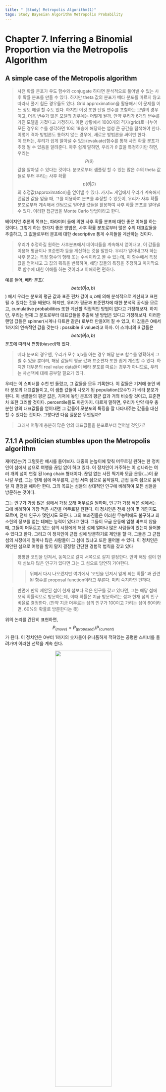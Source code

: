```yaml
---
title: " [Study] Metropolis Algorithm(1)"
tags: Study Bayesian Algorithm Metropolis Probability
---
```

# Chapter 7. Inferring a Binomial Proportion via the Metropolis Algorithm

## A simple case of the Metropolis algorithm

> 사전 확률 분포가 우도 함수와 conjugate 하다면 분석적으로 풀어낼 수 있는 사후 확률 분포를 만들 수 있다. 하지만 theta 값의 분포가 베타 분포를 따르지 않고 따라서 풀기 힘든 경우들도 있다. Grid approximation을 활용해서 이 문제를 어느 정도 해결 할 수도 있다. 하지만 이것 또한 단일 변수를 포함하는 모델의 경우이고, 더욱 변수가 많은 모델의 경우에는 어떻게 될까. 만약 우리가 6개의 변수를 가진 모델을 가졌다고 가정하자. 이런 상황에서 1000개의 격자(grid)로 나누어 모든 경우의 수를 생각하면 10의 18승에 해당하는 엄청 큰 공간을 탐색해야 한다.
이렇게 격자 방법론도 통하지 않는 경우에, 새로운 방법론을 써야만 한다. <br> 이 챕터는, 우리가 쉽게 알아낼 수 있는(evaluate)함수를 통해 사전 확률 분포가 추정 될 수 있음을 알려준다. 아주 쉽게 말하면, 우리가 $\theta$ 값을 특정하기만 하면, 우리는 $$P(\theta)$$값을 알아낼 수 있다는 것이다.
분포로부터 샘플링 할 수 있는 많은 수의 theta 값들로 부터 우리는 사후 확률 $$p( \theta |D)$$의 추정값(approximation)을 얻어낼 수 있다.
카지노 게임에서 우리가 계속해서 랜덤한 값을 얻을 때, 그를 이용하여 분포를 추정할 수 있듯이, 우리가 사후 확률 분포로부터 계속해서 랜덤으로 얻어낸 값들을 활용하여 사후 확률 분포를 알아낼 수 있다. 이러한 접근법을 Monte Carlo 방법이라고 한다.

베이지안 추론의 목표는, 파라미터 들에 의한 사후 확률 분포에 대한 좋은 이해를 하는 것이다. 그렇게 하는 한가지 좋은 방법은, 사후 확률 분포로부터 많은 수의 대표값들을 추출하고, 그 값들로부터 분포에 대한 descriptive 통계 수치들을 계산하는 것이다.
> 우리가 추정하길 원하는 사후분포에서 데이터들을 계속해서 얻어내고, 이 값들을 이용해 평균이나 표준편차 등을 계산하는 것을 말한다. 우리가 알아내고자 하는 사후 분포는 특정 함수의 형태 또는 수식이라고 볼 수 있는데, 이 함수에서 특정 값을 얻어내고 그 값의 획득을 반복하며, 해당 값들의 특징을 추정하고 마지막으로 함수에 대한 이해를 하는 것이라고 이해하면 편하다.

예를 들어, 베타 분포($$beta(\theta|a,b)$$) 에서 우리는 분포의 평균 값과 표준 편차 값이 $a , b$에 의해 분석적으로 계산되고 표현 될 수 있다는 것을 배웠다.
하지만, 우리가 평균과 표준편차에 대한 분석적 공식을 모르고, cumulative probabilities 또한 계산할 직접적인 방법이 없다고 가정해보자. 하지만, 우리는 현재 그 분포로부터 대표값들을 추출해 낼 방법은 있다고 가정해보자. 이러한 랜덤 값들은 spinner(시계나 다트판 같은) 로부터 만들X어 질 수 있고, 이 값들은 0에서 1까지의 연속적인 값을 갖는다 : possible $\theta$ value라고 하자. 이 스피너의 $\theta$ 값들은 $$beta(\theta|a,b)$$ 분포에 따라서 편향(biased)돼 있다.
> 베타 분포의 경우엔, 우리가 모수 a,b를 아는 경우 해당 분포 함수를 명확하게 그릴 수 있을 뿐더러, 해당 값들의 평균 값과 표준편차 또한 쉽게 계산할 수 있다. 하지만 대부분의 real value data들이 베타 분포를 따르는 경우가 아니므로, 우리는 차선책에 대해 공부할 필요가 있다.

우리는 이 스피너를 수천 번 돌렸고, 그 값들을 모두 기록한다. 이 값들은 기저에 놓인 베타 분포의 대표값들이고, 이 샘플 값들이 나오게 된 population(모수?) 가 베타 분포가 된다. 이 샘플들의 평균 값은, 기저에 놓인 분포의 평균 값과 거의 비슷할 것이고, 표준편차 또한 그러할 것이다. percentile들도 마찬가지. 다르게 말하면, 우리가 만약 매우 충분한 양의 대표값들을 얻어내면 그 값들이 모분포의 특징을 잘 나타내주는 값들을 대신할 수 있다는 것이다. 그렇다면 다음 질문은 무엇일까?

> 그래서 어떻게 충분히 많은 양의 대표값들을 분포로부터 얻어낼 것인가?

## 7.1.1 A politician stumbles upon the Metropolis algorithm

재미있는(?) 그럴듯한 예시를 들어보자. 대중의 눈높이에 맞춰 머무르길 원하는 한 정치인이 섬에서 섬으로 여행을 끊임 없이 하고 있다. 이 정치인이 거주하는 이 섬나라는 여러 개의 섬이 연결 된 long chain 형태이다. 끊임 없는 사진 찍기와 모금 운동(...)이 끝나갈 무렵, 그는 현재 섬에 머무를지, 근접 서쪽 섬으로 움직일지, 근접 동쪽 섬으로 움직일 지 결정을 해야만 한다. 그의 목표는 섬들의 상대적인 인구에 비례하여 모든 섬들을 방문하는 것이다.

그는 인구가 가장 많은 섬에서 가장 오래 머무르길 원하며, 인구가 가장 적은 섬에서는 그에 비례하여 가장 적은 시간을 머무르길 원한다. 이 정치인은 전체 섬이 몇 개인지도 모르며, 전체 인구가 몇인지도 모른다. 그의 보좌진들은 이러한 무능력에도 불구하고 최소한의 정보를 얻는 데에는 능력이 있다고 한다. 그들이 모금 운동에 엄청 바쁘지 않을 때, 그들이 머무르고 있는 섬의 시장에게 해당 섬에 얼마나 많은 사람들이 있는지 물어볼 수 있다고 한다. 그리고 이 정치인이 근접 섬에 방문하기로 제안을 할 때, 그들은 그 근접 섬의 시장에게 얼마나 많은 사람들이 그 섬에 있냐고 또한 물어볼 수 있다.
이 정치인은 제안된 섬으로 여행을 할지 말지 결정할 간단한 경험적 법칙을 갖고 있다

>평평한 코인을 던져서, 동쪽으로 갈지 서쪽으로 갈지 결정한다. 만약 해당 섬이 현재 섬보다 많은 인구가 있다면 그는 그 섬으로 당연히 가야한다.
>> 뒤에서 다시 나오겠지만 여기에서 '코인을 던져서 얻게 되는 확률' 과 관련된 함수를 proposal function이라고 부른다. 미리 숙지하면 편하다.

>반면에 만약 제안된 섬이 현재 섬보다 적은 인구를 갖고 있다면, 그는 해당 섬에 오직 확률적으로 방문하는데, 이때 확률은 지금 방문하려는 섬과 현재 섬의 인구 비율로 결정한다. (만약 지금 머무르는 섬의 인구가 100이고 가려는 섬이 60이라면, 60%의 확률로 방문한다는 뜻)

위의 논리를 간단히 표현하면,
$$P_(move) = P_(proposed) / P_(current)$$가 된다. 이 정치인은 0부터 1까지의 숫자들이 유니폼하게 적혀있는 공평한 스피너를 돌려가며 이러한 선택을 계속 한다.

<center><img src="https://imgur.com/MyexT8g.png" width="60%" height="60%"></center>
위의 그림과 같이 4번 섬에서 출발한 정치인은 random walk를 지속하게 된다. 4번 섬에서 7번 섬까지는 인구에 따라 계속해서 오른쪽으로 이동하다가 확률적으로 왼쪽으로 가는데에는 힘들어하는 모습이 보인다.

## 7.1.2 A random walk

이런식으로 움직이는 정치인의 island hopping에 대해 휴리스틱(계속 경험해보며)하게 더 살펴보자. 이 chain들에 총 7개의 섬이 있다고 가정해보자. 해당 섬의 상대적 인구들은 Figure 7.1의 아래 막대 그래프로 나타내 있다. 해당 섬들의 상대적 인구는 <b>$$p(\theta) = \theta$$에 선형적으로 비례해서 증가한다.(중요)<b>

가운데에 있는 trajectory path는 가능한 경우의 수들 중 하나이다. 이러한 random path를 따라 움직임을 반복하다보면 가운데 위의 세 개 plot들 중 가운데 plot이 보여주는 path accumulation을 얻게 되고, 이를 이용해 빈도 히스토그램을 그리게 되면 맨 위와 같다.

## 7.1.3 General properties of a random walk

Figure 7.2는 각각의 포지션에 있을 확률을 시간의 함수로 보여준다. 맨 처음 $$t = 1$$에서 이 정치인은 $$\theta = 4$$ 에 있었다. 다음 시간 $$t = 2$$에서 어떤 포지션에 있을 지에 대한 확률을 결정하기 위해서, 움직임의 과정으로 부터 확률들을 고려해보자.

<center><img src="https://i.imgur.com/vXC3wDa.png" width="60%" height="60%"></center>

$$t = 1$$ 에서 $$t= 99$$ 값으로 계속 시행 함에 따라, 특정 점이 특정 theta에 위치할 확률은 시간에 따라 위 그래프와 같게 된다.

조금 더 구체적으로 살펴보자. $$t = 1$$ 시점에서 동전을 한 번 던지고, 이 동전은 우리가 서쪽으로 갈지, 동쪽으로 갈지 정해준다. 만약 동전이 우리에게 서쪽으로 갈 것을 제안(proposal)했다고 생각해보자. 하지만 현재 우리가 위치한 4번 섬에 비해 3번 섬의 인구는 $3/4$밖에 되지 않으며, 따라서 $1/4$의 확률로 해당 제안은 reject된다. 그에 반해, 만약 동전이 동쪽으로 이동하길 제안한 경우, 우리가 위치한 4번 섬의 인구보다 5번 섬의 인구가 많기 때문에 이 제안은 무조건적으로 받아들여진다.

이와 같은 논리로 $t$가 지남에 따라 각각의 $P(\theta)$값이 표현된다.
> $ t = 4$ 정도 까지는 직접 계산해보길 추천한다. 그렇다면 우리가 이 과정에 어떤 문제와 고민을 안게 되는지 이해할 수 있다. 뒤에 나오는 간단한 matrix arithmetic에 관해서도 동기와 목적이 이해될 것이다.

## 7.1.4 Why we care
이렇게 간단하게 경험한 랜덤 워크 프로세스에서 우리가 할 수 있어야만 하는 것들!

- We must be able to generate a random value from the proposal distribution (to create $$\theta_{proposed}$$).


- We must be able to evaluate the target distribution at any proposed position (to compute $$P(\theta_{proposed})/P(\theta_{current})$$).


- We must be able to generate a random value from a uniform distribution (to make a move according to $$p_{move}$$)

Proposal 분포에서 랜덤 값을 추출할 수 있어야만 한다.
어떠한 proposed 포지션에서도 타겟 분포의 값을 평가할 수 있어야만 한다.(Figure 7.2처럼 시행에 따라 계산을 하고 만들 수 있어야 한다.)

$$p_{move}$$ 에 따라서 움직임을 가져갈 수 있도록 유니폼 분포에서 랜덤 값을 생성해낼 수 있어야만 한다.
위의 세가지 과정을 우리가 할 수 있음에 따라, 우리가 직접적으로 할 수 없던 무엇인가 를 간접적으로 해낼 수 있다.


target distribution으로부터 랜덤 샘플을 우리가 추출하는 것, 더 나아가서 target 분포가 normalized 돼있지 않아도 우리는 target 분포로부터 랜덤 샘플링을 진행할 수 있다.

$$P(\theta)$$ 라는 타겟 분포가 $$P(D|\theta) * P(\theta)$$에 비례하는 사후 분포이면 이 기술은 더욱 더 유용하다. 단지, $$p(D|\theta) * p(\theta)$$ 값만 알아냄으로 인해서, 우리는 사후 분포의 랜덤한 대표 값들을 생성해낼 수 있다. 이런 방법을 활용하면 우리는 $$P(D)$$ (evidence) 값을 계산하지 않아도 되어 매우 편리해 진다. 특히 이 evidence 값은 베이지안 추론에서 가장 어려운 부분이기 때문에 더욱 유용하다고 볼 수 있다. MCMC 테크닉을 사용함으로써, 우리는 베이지안 추론을 더욱 더 풍부하고 복잡한 모델에서도 진행 할 수 있다. 베이지안 추론이 더욱 복잡한 데이터 분석에서 활용 가능하게 됐던 것은 오직 MCMC 기술의 발전 덕분이다. 그리고 더욱 많은 사람들에게 접근 가능하게 된 것은 값 싸고 빠른 컴퓨터의 보급 덕이라고 볼 수 있다.

——— MCMC 덕에 베이지안 확률 추론이 가능해 졌다. 이 부분에 대해 더욱 직관적인 이해가 필요하다. ————

## 7.1.5 Why it works

이 알고리즘의 작동 뒤에 숨어 있는 수학적 이해에 대해 조금 더 설명해보자. 이 간단한(?) 케이스에 대한 수학적 설명을 제공하는 것의 목표는, 다음 섹션에서 이 직관적 이해를 조금 더 의미화 시켜서 더욱 일반적 알고리즘으로 도약하기 위함이다. 이 섹션에서 만약 우리가 좋은 시작 점을 잡아 놓는 다면, 다음 섹션에서 더욱 쉽게 도약할 수 있을 것이다. (ㅎㅇ)
왜, 어떻게 이 알고리즘이 작동 하는지에 대한 직관을 얻기 위해, 근접한 (adjacent) 두 개의 포지션을 고려하자, 그리고 한 점에서 다른 점으로 이동하는 확률에 대해 생각을 해보자. 근접한 두 점 사이에서 상대적인 transition(movement) 확률은 정확하게 target 분포의 상대적 값과 같다는 것에 대해 살펴볼 것이다. 매우 긴 시간에 걸쳐 우리가 계속해서 이 시행을 반복하게 되면, 각각의 포지션이 방문될 확률은 해당 타겟 값과 비례할 것이다.
위치 $\theta$ 에서 다음 위치 $\theta + 1$ 로 이동할 확률을 $p(\theta  -> \theta+1)$ 이라고 표현하자. 그리고 이것은 해당 방향으로 움직이라고 제안할 확률과, 그 제안이 받아들여질 확률의 곱과 같다 ; $$0.5 * min(P(\theta+1) / P(\theta), 1)$$.

<center><img src="https://i.imgur.com/IIsP5XQ.png" width="60%" height="60%"></center>
<center><img src="https://i.imgur.com/Zmqx1O7.png" width="30%" height="30%"></center>

위의 식을 통해서, 앞 뒤 근접 포지션으로 움직이는 transition들 동안, 상대적 transition들의 혹률은 정혹하게 타겟 분포의 상대적 값과 일치한다는 것을 알 수 있다.이 식을 통해 우리는 직관적인 이해를 얻었다. ( 타겟 분포의 값에 비례하여 우리가 결과적으로 해당 포지션에 방문한다는 것)
이 직관을 조금 더 우리가 단단하게 방어할 수 있기 위해서, 우리는 약간의 디테일을 더해줘야 한다. 이를 위해 매트릭스 arithmetic을 봐보자. 이 책에서 유일하게 matrix arithmetic이 나타나니까, 이 내용이 이해가 안될지라도 너무 겁먹지 말자. 우리가 놓칠 수도 있는 것은, Figure 7.2의 기저에 놓여 있는 수학에 대한 설명인데, 그 수학적 설명은 해당 타겟 분포가 stable하다고 하는 것이다.(결국 랜덤하게 어떻게 걷더라도 마지막 분포는 같은 값으로 수렴한다는 것이다.)포지션 $\theta$에서 다른 포지션으로 이동하는 확률을 생각해보자. 이 간단한 현재 시나리오에서 오직 포지션 $\theta-1$ 과 $\theta+1$ 만을 고려하는 proposal 분포가 있다. 만약 제시된 포지션이 받아들여지지 않는다면, 우리는 $\theta$ 위치에 머무르게 된다. 포지션 $\theta - 1$로 이동하게 될 확률은, 해당 포지션으로 이동하라고 제안을 할 확률과, 그 제안이 받아 들여질 확률의 곱과 같다. $\theta + 1$로 이동하게 될 확률 또한 마찬가지이다. 제 자리에 머물게 될 확률은 위의 두 확률의 여집합의 합과 같다.

방금의 이야기를 $\theta - 2$ 에서 $\theta + 2$까지의 행렬로 나타내면 다음과 같다.

<center><img src="https://i.imgur.com/qWuOOKA.png" width="60%" height="60%"></center>

위의 행렬을 계산식으로 표현하면 아래와 같다.

<center><img src="https://i.imgur.com/UHNgroW.png" width="60%" height="60%"></center>

위와 같이 transition 확률들을 매트릭스 안에 표현하는 것은 유용하다. 이 매트릭스를 사용해서, 모든 장소로 최종적으로 위치하게 될 확률을 확률들의 곱으로 나타낼 수 있다.

<center><img src="https://i.imgur.com/Jx28cUt.png" width="60%" height="60%"></center>

Z는 모든 $P(\theta)$의 합이며 이것은 타겟 분포에 대한 normalizer로 역할을 한다. $P(\theta)와 P(\theta-1)$, $P(\theta+1)$과의 각각의 대소 관계는 총 4가지 경우의 수를 갖는다.



케이스 1의 경우에, 식 (7.4)는 다음과 같다.

<center><img src="https://i.imgur.com/Tc16lBQ.png" width="60%" height="60%"></center>

각 계산식 단계를 따라 정리를 해보면 마지막으로 $$P(\theta)/Z$$ 를 얻게된다. stay한다는 결론을 얻을 수 있다. Metropolis 알고리즘 하에서 타겟 분포가 stable하다는 것을 보여주었다. 이는 우리가 어떤 지점에서 시작하던지 상관 없이 같은 결과를 이끌어 낸다는 것 또한 보여준다. 우리가 어떤 시작점에서 이 알고리즘을 시작하는 가와 상관없이, 이 분포는 자연스럽게 확산(diffusion)하여 다른 포지션으로 이동한다. 이러한 확산은 어떤 안정적인 상태로 자리잡게 되고, 우리의 분포 또한 결국 확정적 상태에 머무르게 될 것을 보여준다.

 내가 나중에 보고도 빠르게 복습이 가능하도록, 최대한 간단하고 명료하게 정리하려 노력했으나 여전히 부족한 점이 보인다. 추후 수정...하자..
